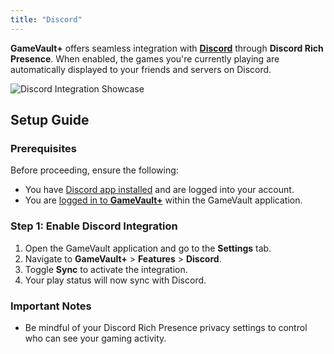 ```yaml
---
title: "Discord"
---
```


**GameVault+** offers seamless integration with **[Discord](https://discord.com)** through **Discord Rich Presence**. When enabled, the games you're currently playing are automatically displayed to your friends and servers on Discord.

![Discord Integration Showcase](/img/plus/integrations/discord/showcase.png)

## Setup Guide

### Prerequisites

Before proceeding, ensure the following:

- You have [Discord app installed](https://discord.com) and are logged into your account.
- You are [logged in to **GameVault+**](../client-setup.md) within the GameVault application.

### **Step 1: Enable Discord Integration**

1. Open the GameVault application and go to the **Settings** tab.
2. Navigate to **GameVault+** > **Features** > **Discord**.
3. Toggle **Sync** to activate the integration.
4. Your play status will now sync with Discord.

### Important Notes

- Be mindful of your Discord Rich Presence privacy settings to control who can see your gaming activity.
